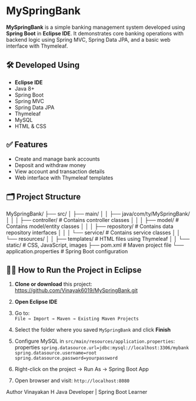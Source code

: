 # MySpringBank

**MySpringBank** is a simple banking management system developed using **Spring Boot** in **Eclipse IDE**. It demonstrates core banking operations with backend logic using Spring MVC, Spring Data JPA, and a basic web interface with Thymeleaf.

## 🛠️ Developed Using
- **Eclipse IDE**
- Java 8+
- Spring Boot
- Spring MVC
- Spring Data JPA
- Thymeleaf
- MySQL
- HTML & CSS

## ✅ Features
- Create and manage bank accounts
- Deposit and withdraw money
- View account and transaction details
- Web interface with Thymeleaf templates

## 🗂️ Project Structure
MySpringBank/
├── src/
│   ├── main/
│   │   ├── java/com/ty/MySpringBank/
│   │   │   ├── controller/       # Contains controller classes
│   │   │   ├── model/            # Contains model/entity classes
│   │   │   ├── repository/       # Contains data repository interfaces
│   │   │   └── service/          # Contains service classes
│   │   └── resources/
│   │       ├── templates/        # HTML files using Thymeleaf
│   │       └── static/           # CSS, JavaScript, images
├── pom.xml                      # Maven project file
└── application.properties       # Spring Boot configuration

## 🧑‍💻 How to Run the Project in Eclipse
1. **Clone or download** this project:
https://github.com/Vinayak6019/MySpringBank.git

3. **Open Eclipse IDE**
4. Go to:  
`File → Import → Maven → Existing Maven Projects`
5. Select the folder where you saved `MySpringBank` and click **Finish**
   
7. Configure MySQL in `src/main/resources/application.properties`:
properties 
`spring.datasource.url=jdbc:mysql://localhost:3306/mybank`
`spring.datasource.username=root`
`spring.datasource.password=yourpassword`
8. Right-click on the project → Run As → Spring Boot App
9. Open browser and visit:
   `http://localhost:8080`

Author
    Vinayakan H
    Java Developer | Spring Boot Learner


